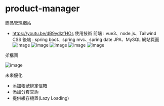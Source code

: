 # product-manager
商品管理網站
- https://youtu.be/dB9ydlzfHOs
使用技術
前端 : vue3、node.js、Tailwind CSS
後端 : spring boot、spring mvc、spring date JPA、MySQL
網站頁面
![image](https://github.com/user-attachments/assets/7797d18c-d935-473c-9aed-e0a02e335fdb)
![image](https://github.com/user-attachments/assets/a26d503e-dd76-4399-a868-d215458e1bb3)
![image](https://github.com/user-attachments/assets/e1bf173e-05d4-432f-8e56-0e0eeb2b4f00)
![image](https://github.com/user-attachments/assets/f6025753-23d5-415f-9f2e-b8398fdb6d0d)
![image](https://github.com/user-attachments/assets/560c049f-1695-405d-b318-10b640c16b0d)

架構圖

![image](https://github.com/user-attachments/assets/749b3489-5268-444d-9962-9c7edc05a79c)

未來優化
- 添加帳號綁定信箱
- 添加分頁查詢
- 提供緩存機置(Lazy Loading)




